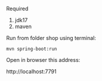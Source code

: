 Required
1. jdk17
2. maven

Run from folder shop using terminal:

 `mvn spring-boot:run`

Open in browser this address:

http://localhost:7791

